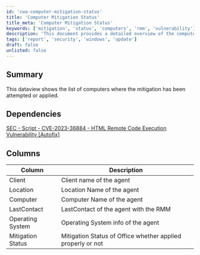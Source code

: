 ```yaml
---
id: 'cwa-computer-mitigation-status'
title: 'Computer Mitigation Status'
title_meta: 'Computer Mitigation Status'
keywords: ['mitigation', 'status', 'computers', 'rmm', 'vulnerability']
description: 'This document provides a detailed overview of the computers where mitigation efforts for vulnerabilities have been attempted or applied. It includes essential information such as client names, location, computer names, last contact times, operating systems, and the current status of mitigation efforts.'
tags: ['report', 'security', 'windows', 'update']
draft: false
unlisted: false
---
```

## Summary

This dataview shows the list of computers where the mitigation has been attempted or applied.

## Dependencies

[SEC - Script - CVE-2023-36884 - HTML Remote Code Execution Vulnerability [Autofix]](https://proval.itglue.com/DOC-5078775-13385531)

## Columns

| Column              | Description                                                       |
|---------------------|-------------------------------------------------------------------|
| Client              | Client name of the agent                                          |
| Location            | Location Name of the agent                                        |
| Computer            | Computer Name of the agent                                        |
| LastContact         | LastContact of the agent with the RMM                            |
| Operating System    | Operating System info of the agent                                |
| Mitigation Status    | Mitigation Status of Office whether applied properly or not       |


